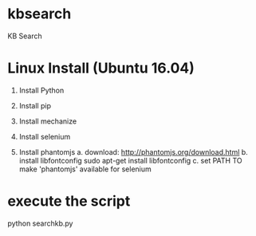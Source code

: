 # kbsearch
KB Search

# Linux Install (Ubuntu 16.04)
1. Install Python
2. Install pip
3. Install mechanize
4. Install selenium

5. Install phantomjs
  a. download: http://phantomjs.org/download.html
  b. install libfontconfig
    sudo apt-get install libfontconfig
  c. set PATH TO make 'phantomjs' available for selenium

# execute the script
  python searchkb.py
